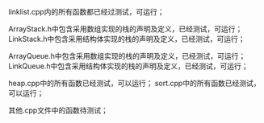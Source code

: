 linklist.cpp内的所有函数都已经过测试，可运行；

ArrayStack.h中包含采用数组实现的栈的声明及定义，已经测试，可运行；
LinkStack.h中包含采用结构体实现的栈的声明及定义，已经测试，可运行；

ArrayQueue.h中包含采用数组实现的栈的声明及定义，已经测试，可运行；
LinkQueue.h中包含采用结构体实现的栈的声明及定义，已经测试，可运行；

heap.cpp中的所有函数已经测试，可以运行；
sort.cpp中的所有函数已经测试，可以运行；

其他.cpp文件中的函数待测试；
